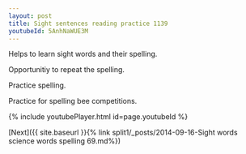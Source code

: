 ```yaml
---
layout: post
title: Sight sentences reading practice 1139
youtubeId: 5AnhNaWUE3M
---
```

 
 
Helps to learn sight words and their spelling.

Opportunitiy to repeat the spelling. 

Practice spelling. 
 
Practice for spelling bee competitions. 
 
{% include youtubePlayer.html id=page.youtubeId %}
 
 

[Next]({{ site.baseurl }}{% link  split1/_posts/2014-09-16-Sight words science words spelling 69.md%})
 
